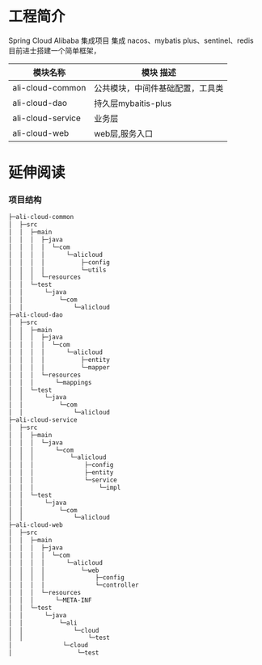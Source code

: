 # 工程简介
Spring Cloud Alibaba 集成项目
集成 nacos、mybatis plus、sentinel、redis  
目前进士搭建一个简单框架，

| 模块名称              | 模块 描述            |
|-------------------|------------------|
| ali-cloud-common  | 公共模块，中间件基础配置，工具类 |
| ali-cloud-dao     | 持久层mybaitis-plus |
| ali-cloud-service | 业务层              |
| ali-cloud-web     | web层,服务入口        |


# 延伸阅读
### 项目结构
```txt
├─ali-cloud-common  
│  ├─src            
│  │  ├─main        
│  │  │  ├─java     
│  │  │  │  └─com   
│  │  │  │      └─alicloud
│  │  │  │          ├─config
│  │  │  │          └─utils
│  │  │  └─resources
│  │  └─test
│  │      └─java
│  │          └─com
│  │              └─alicloud
├─ali-cloud-dao
│  ├─src
│  │  ├─main
│  │  │  ├─java
│  │  │  │  └─com
│  │  │  │      └─alicloud
│  │  │  │          ├─entity
│  │  │  │          └─mapper
│  │  │  └─resources
│  │  │      └─mappings
│  │  └─test
│  │      └─java
│  │          └─com
│  │              └─alicloud
├─ali-cloud-service
│  ├─src
│  │  ├─main
│  │  │  └─java
│  │  │      └─com
│  │  │          └─alicloud
│  │  │              ├─config
│  │  │              ├─entity
│  │  │              └─service
│  │  │                  └─impl
│  │  └─test
│  │      └─java
│  │          └─com
│  │              └─alicloud
├─ali-cloud-web
│  ├─src
│  │  ├─main
│  │  │  ├─java
│  │  │  │  └─com
│  │  │  │      └─alicloud
│  │  │  │          └─web
│  │  │  │              ├─config
│  │  │  │              └─controller
│  │  │  └─resources
│  │  │      └─META-INF
│  │  └─test
│  │      └─java
│  │          └─ali
│  │              └─cloud
│  │                  └─test
│              └─cloud
│                  └─test
```